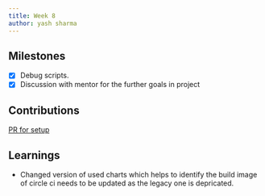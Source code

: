 ```yaml
---
title: Week 8
author: yash sharma
---
```


## Milestones

- [x] Debug scripts.
- [x] Discussion with mentor for the further goals in project

## Contributions

[PR for setup](https://github.com/Sunbird-Knowlg/knowledge-platform/pull/971)

## Learnings

- Changed version of used charts which helps to identify the build image of circle ci needs to be updated as the legacy one is depricated.
